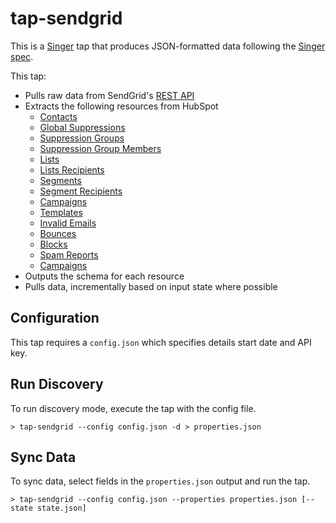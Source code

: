 # tap-sendgrid

This is a [Singer](https://singer.io) tap that produces JSON-formatted data following the [Singer spec](https://github.com/singer-io/getting-started/blob/master/SPEC.md).

This tap:
- Pulls raw data from SendGrid's [REST API](https://sendgrid.com/docs/API_Reference/api_v3.html)
- Extracts the following resources from HubSpot
  - [Contacts](https://sendgrid.com/docs/API_Reference/Web_API_v3/Marketing_Campaigns/contactdb.html#Get-Recipients-Matching-Search-Criteria-GET)
  - [Global Suppressions](https://sendgrid.com/docs/API_Reference/Web_API_v3/Suppression_Management/global_suppressions.html#-Global-Unsubscribes)
  - [Suppression Groups](https://sendgrid.com/docs/API_Reference/Web_API_v3/Suppression_Management/groups.html#-GET)
  - [Suppression Group Members](https://sendgrid.com/docs/API_Reference/Web_API_v3/Suppression_Management/suppressions.html#-GET)
  - [Lists](https://sendgrid.com/docs/API_Reference/Web_API_v3/Marketing_Campaigns/contactdb.html#List-All-Lists-GET)
  - [Lists Recipients](https://sendgrid.com/docs/API_Reference/Web_API_v3/Marketing_Campaigns/contactdb.html#List-Recipients-on-a-List-GET)
  - [Segments](https://sendgrid.com/docs/API_Reference/Web_API_v3/Marketing_Campaigns/contactdb.html#List-All-Segments-GET)
  - [Segment Recipients](https://sendgrid.com/docs/API_Reference/Web_API_v3/Marketing_Campaigns/contactdb.html#List-Recipients-On-a-Segment-GET)
  - [Campaigns](https://sendgrid.com/docs/API_Reference/Web_API_v3/Marketing_Campaigns/campaigns.html#Get-all-Campaigns-GET)
  - [Templates](https://sendgrid.com/docs/API_Reference/Web_API_v3/Transactional_Templates/templates.html#-GET)
  - [Invalid Emails](https://sendgrid.com/docs/API_Reference/Web_API_v3/invalid_emails.html#List-all-invalid-emails-GET)
  - [Bounces](https://sendgrid.com/docs/API_Reference/Web_API_v3/bounces.html#List-all-bounces-GET)
  - [Blocks](https://sendgrid.com/docs/API_Reference/Web_API_v3/blocks.html#List-all-blocks-GET)
  - [Spam Reports](https://sendgrid.com/docs/API_Reference/Web_API_v3/spam_reports.html)
  - [Campaigns](https://sendgrid.com/docs/API_Reference/Web_API_v3/Marketing_Campaigns/campaigns.html#Get-all-Campaigns-GET)
- Outputs the schema for each resource
- Pulls data, incrementally based on input state where possible

## Configuration

This tap requires a `config.json` which specifies details start date and API key.

## Run Discovery

To run discovery mode, execute the tap with the config file.

```
> tap-sendgrid --config config.json -d > properties.json
```

## Sync Data

To sync data, select fields in the `properties.json` output and run the tap.

```
> tap-sendgrid --config config.json --properties properties.json [--state state.json]
```
